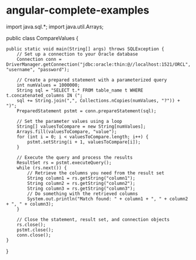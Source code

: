 # angular-complete-examples

import java.sql.*;
import java.util.Arrays;

public class CompareValues {

    public static void main(String[] args) throws SQLException {
        // Set up a connection to your Oracle database
        Connection conn = DriverManager.getConnection("jdbc:oracle:thin:@//localhost:1521/ORCL", "username", "password");

        // Create a prepared statement with a parameterized query
        int numValues = 1000000;
        String sql = "SELECT t.* FROM table_name t WHERE t.concatenated_columns IN (";
        sql += String.join(",", Collections.nCopies(numValues, "?")) + ")";
        PreparedStatement pstmt = conn.prepareStatement(sql);

        // Set the parameter values using a loop
        String[] valuesToCompare = new String[numValues];
        Arrays.fill(valuesToCompare, "value");
        for (int i = 0; i < valuesToCompare.length; i++) {
            pstmt.setString(i + 1, valuesToCompare[i]);
        }

        // Execute the query and process the results
        ResultSet rs = pstmt.executeQuery();
        while (rs.next()) {
            // Retrieve the columns you need from the result set
            String column1 = rs.getString("column1");
            String column2 = rs.getString("column2");
            String column3 = rs.getString("column3");
            // Do something with the retrieved columns
            System.out.println("Match found: " + column1 + ", " + column2 + ", " + column3);
        }

        // Close the statement, result set, and connection objects
        rs.close();
        pstmt.close();
        conn.close();
    }
}
